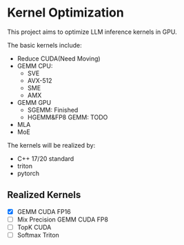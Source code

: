 # Kernel Optimization

This project aims to optimize LLM inference kernels in GPU.

The basic kernels include:

- Reduce CUDA(Need Moving)
- GEMM CPU:
    - SVE
    - AVX-512
    - SME
    - AMX
- GEMM GPU
    - SGEMM: Finished
    - HGEMM&FP8 GEMM: TODO
- MLA
- MoE

The kernels will be realized by:
- C++ 17/20 standard
- triton
- pytorch


## Realized Kernels

- [x] GEMM CUDA FP16
- [ ] Mix Precision GEMM CUDA FP8
- [ ] TopK CUDA
- [ ] Softmax Triton